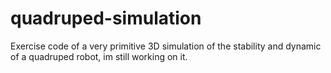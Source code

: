 # quadruped-simulation
Exercise code of a very primitive 3D simulation of the stability and dynamic of a quadruped robot, im still working on it.
